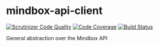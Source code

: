 # mindbox-api-client

[![Scrutinizer Code Quality](https://scrutinizer-ci.com/g/floor12/mindbox-api-client/badges/quality-score.png?b=main)](https://scrutinizer-ci.com/g/floor12/mindbox-api-client/?branch=main)
[![Code Coverage](https://scrutinizer-ci.com/g/floor12/mindbox-api-client/badges/coverage.png?b=main)](https://scrutinizer-ci.com/g/floor12/mindbox-api-client/?branch=main)
[![Build Status](https://scrutinizer-ci.com/g/floor12/mindbox-api-client/badges/build.png?b=main)](https://scrutinizer-ci.com/g/floor12/mindbox-api-client/build-status/main)

General abstraction over the Mindbox API

